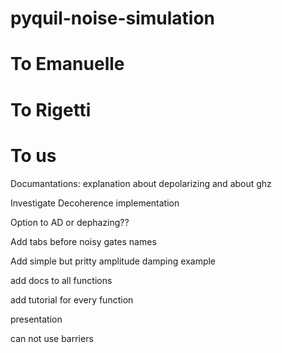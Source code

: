 # pyquil-noise-simulation

# To Emanuelle

# To Rigetti

# To us

Documantations: explanation about depolarizing and about ghz

Investigate Decoherence implementation

Option to AD or dephazing??

Add tabs before noisy gates names

Add simple but pritty amplitude damping example

add docs to all functions

add tutorial for every function

presentation

can not use barriers